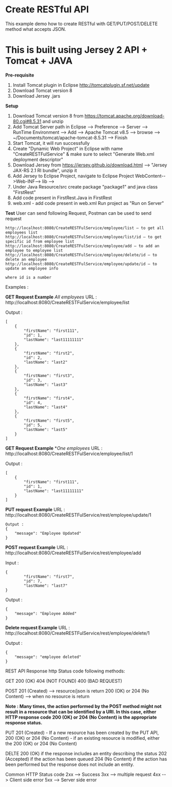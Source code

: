 Create RESTful API
=====

This example demo how to create RESTful with GET/PUT/POST/DELETE method what accepts JSON.

This is built using 
Jersey 2 API + Tomcat + JAVA
=====

**Pre-requisite**
1. Install Tomcat plugin in Eclipse
http://tomcatplugin.sf.net/update
2. Download Tomcat version 8
3. Download Jersey .jars

**Setup**

1. Download Tomcat version 8 from https://tomcat.apache.org/download-80.cgi#8.5.31 and unzip
2. Add Tomcat Server path in Eclipse --> Preference --> Server --> RunTime Environment --> Add --> Apache Tomcat v8.5 --> browse --> ~/Documents/tomcat/apache-tomcat-8.5.31 --> Finish
3. Start Tomcat, it will run successfully  
4. Create "Dynamic Web Project" in Eclipse with name "CreateRESTFulService" & make sure to select "Generate Web.xml deployment descriptor"
4. Download Jersey from https://jersey.github.io/download.html --> "Jersey JAX-RS 2.1 RI bundle", unzip it
5. Add Jersey to Eclipse Project, navigate to Eclipse Project WebContent-->Web-INF--> lib --> <place all jersey jars>
6. Under Java Resource/src create package "package1" and java class "FirstRest"
7. Add code present in FirstRest.Java in FirstRest
8. web.xml - add code present in web.xml
Run project as "Run on Server"

**Test**
User can send following Request, Postman can be used to send request

	http://localhost:8080/CreateRESTFulService/employee/list — to get all employees list
	http://localhost:8080/CreateRESTFulService/employee/list/id — to get specific id from employee list
	http://localhost:8080/CreateRESTFulService/employee/add — to add an employee to employee list
	http://localhost:8080/CreateRESTFulService/employee/delete/id — to delete an employee
	http://localhost:8080/CreateRESTFulService/employee/update/id — to update an employee info
	
	where id is a number

Examples :

**GET Request Example**
*All employees*
URL : http://localhost:8080/CreateRESTFulService/employee/list

Output :
```
[
    {
        "firstName": "first111",
        "id": 1,
        "lastName": "last11111111"
    },
    {
        "firstName": "first2",
        "id": 2,
        "lastName": "last2"
    },
    {
        "firstName": "first3",
        "id": 3,
        "lastName": "last3"
    },
    {
        "firstName": "first4",
        "id": 4,
        "lastName": "last4"
    },
    {
        "firstName": "first5",
        "id": 5,
        "lastName": "last5"
    }
]
```

**GET Request Example**
**One employees*
URL : http://localhost:8080/CreateRESTFulService/employee/list/1

Output :
```
[
    {
        "firstName": "first111",
        "id": 1,
        "lastName": "last11111111"
    }
]
```

**PUT request Example**
URL : http://localhost:8080/CreateRESTFulService/rest/employee/update/1

```
Output :
{
    "message": "Employee Updated"
}
```

**POST request Example**
URL : http://localhost:8080/CreateRESTFulService/rest/employee/add

Input :
```
{
        "firstName": "first7",
        "id": 7,
        "lastName": "last7"
}
```
Output :
```
{
    "message": "Employee Added"
}
```
**Delete request Example**
URL : http://localhost:8080/CreateRESTFulService/rest/employee/delete/1

Output :
```
{
    "message": "employee deleted"
}
```


REST API Response http Status code following methods:

GET
200 (OK)
404 (NOT FOUND)
400 (BAD REQUEST)

POST
201 (Created) --> resource/json is return
200 (OK) or 204 (No Content) --> when no resource is return


**Note : Many times, the action performed by the POST method might not result in a resource that can be identified by a URI. In this case, either HTTP response code 200 (OK) or 204 (No Content) is the appropriate response status.**

PUT
201 (Created) - If a new resource has been created by the PUT API,
200 (OK) or 204 (No Content)  - if an existing resource is modified, either the 200 (OK) or 204 (No Content)

DELTE
200 (OK) if the response includes an entity describing the status
202 (Accepted) if the action has been queued
204 (No Content) if the action has been performed but the response does not include an entity.

Common HTTP Status code
2xx --> Success 
3xx --> multiple request
4xx --> Client side error
5xx --> Server side error
